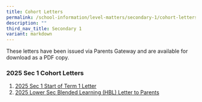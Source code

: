 ```yaml
---
title: Cohort Letters
permalink: /school-information/level-matters/secondary-1/cohort-letters/
description: ""
third_nav_title: Secondary 1
variant: markdown
---
```

These letters have been issued via Parents Gateway and are available for download as a PDF copy. 

### 2025 Sec 1 Cohort Letters

1. [2025 Sec 1 Start of Term 1 Letter](/files/Level%20Matters/S1/2025_S1_Start_of_Term_1_Letter.pdf)
2. [2025 Lower Sec Blended Learning (HBL) Letter to Parents](/files/Level%20Matters/S1/2025_BL_Infosheet_to_Lower_Sec_Parents.pdf)